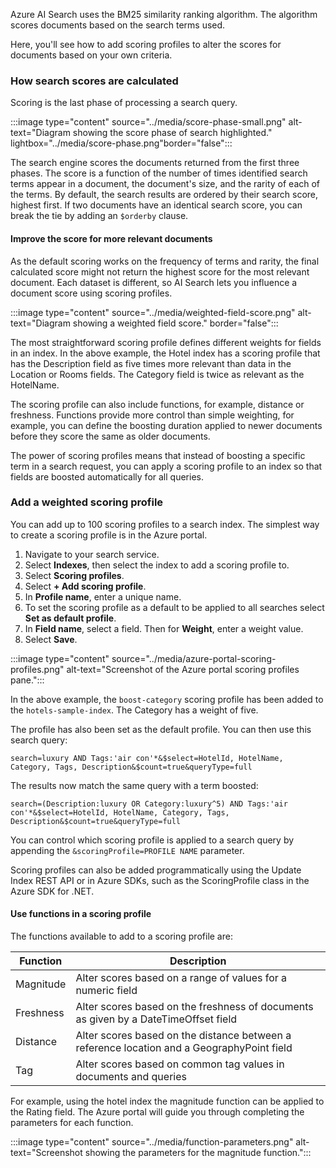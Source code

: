 Azure AI Search uses the BM25 similarity ranking algorithm. The algorithm scores documents based on the search terms used.

Here, you'll see how to add scoring profiles to alter the scores for documents based on your own criteria.

### How search scores are calculated

Scoring is the last phase of processing a search query.

:::image type="content" source="../media/score-phase-small.png" alt-text="Diagram showing the score phase of search highlighted." lightbox="../media/score-phase.png"border="false":::

The search engine scores the documents returned from the first three phases. The score is a function of the number of times identified search terms appear in a document, the document's size, and the rarity of each of the terms. By default, the search results are ordered by their search score, highest first. If two documents have an identical search score, you can break the tie by adding an `$orderby` clause.

#### Improve the score for more relevant documents

As the default scoring works on the frequency of terms and rarity, the final calculated score might not return the highest score for the most relevant document. Each dataset is different, so AI Search lets you influence a document score using scoring profiles.

:::image type="content" source="../media/weighted-field-score.png" alt-text="Diagram showing a weighted field score." border="false":::

The most straightforward scoring profile defines different weights for fields in an index. In the above example, the Hotel index has a scoring profile that has the Description field as five times more relevant than data in the Location or Rooms fields. The Category field is twice as relevant as the HotelName.

The scoring profile can also include functions, for example, distance or freshness. Functions provide more control than simple weighting, for example, you can define the boosting duration applied to newer documents before they score the same as older documents.

The power of scoring profiles means that instead of boosting a specific term in a search request, you can apply a scoring profile to an index so that fields are boosted automatically for all queries.

### Add a weighted scoring profile

You can add up to 100 scoring profiles to a search index. The simplest way to create a scoring profile is in the Azure portal. 

1. Navigate to your search service.
1. Select **Indexes**, then select the index to add a scoring profile to.
1. Select **Scoring profiles**.
1. Select **+ Add scoring profile**.
1. In **Profile name**, enter a unique name.
1. To set the scoring profile as a default to be applied to all searches select **Set as default profile**.
1. In **Field name**, select a field. Then for **Weight**, enter a weight value.
1. Select **Save**.

:::image type="content" source="../media/azure-portal-scoring-profiles.png" alt-text="Screenshot of the Azure portal scoring profiles pane.":::

In the above example, the `boost-category` scoring profile has been added to the `hotels-sample-index`. The Category has a weight of five.

The profile has also been set as the default profile. You can then use this search query:

`search=luxury AND Tags:'air con'*&$select=HotelId, HotelName, Category, Tags, Description&$count=true&queryType=full`

The results now match the same query with a term boosted:

`search=(Description:luxury OR Category:luxury^5) AND Tags:'air con'*&$select=HotelId, HotelName, Category, Tags, Description&$count=true&queryType=full`

You can control which scoring profile is applied to a search query by appending the `&scoringProfile=PROFILE NAME` parameter.

Scoring profiles can also be added programmatically using the Update Index REST API or in Azure SDKs, such as the ScoringProfile class in the Azure SDK for .NET.

#### Use functions in a scoring profile

The functions available to add to a scoring profile are:

|Function  |Description |
|----------|---------|
|Magnitude |Alter scores based on a range of values for a numeric field |
|Freshness |Alter scores based on the freshness of documents as given by a DateTimeOffset field |
|Distance  |Alter scores based on the distance between a reference location and a GeographyPoint field |
|Tag       |Alter scores based on common tag values in documents and queries |

For example, using the hotel index the magnitude function can be applied to the Rating field. The Azure portal will guide you through completing the parameters for each function.

:::image type="content" source="../media/function-parameters.png" alt-text="Screenshot showing the parameters for the magnitude function.":::
